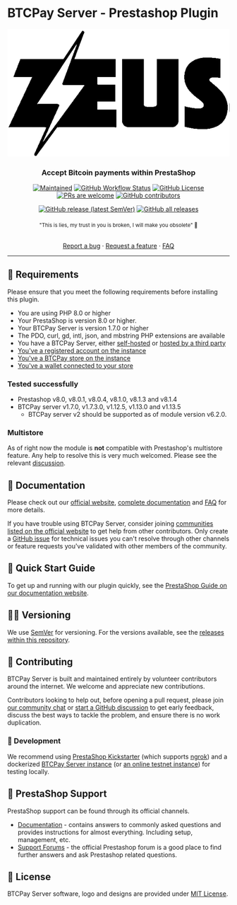 # BTCPay Server - Prestashop Plugin

![BTCPay Server](https://raw.githubusercontent.com/btcpayserver/btcpayserver/master/BTCPayServer/wwwroot/img/btc_pay_BG_twitter.png)

<h3 align="center">
  Accept Bitcoin payments within PrestaShop
</h3>

<div align="center">
  <p>
    <a href="https://github.com/btcpayserver/prestashop-plugin/pulse"><img src="https://img.shields.io/maintenance/yes/2024?style=flat-square" alt="Maintained"/></a>
    <a href="https://github.com/btcpayserver/prestashop-plugin/actions"><img src="https://img.shields.io/github/actions/workflow/status/btcpayserver/prestashop-plugin/validate.yml?style=flat-square" alt="GitHub Workflow Status"/></a>
    <a href="https://github.com/btcpayserver/prestashop-plugin/blob/6.x/LICENSE"><img src="https://img.shields.io/github/license/btcpayserver/prestashop-plugin?color=brightgreen&amp;style=flat-square" alt="GitHub License"/></a>
    <a href="https://github.com/btcpayserver/prestashop-plugin#contributing"><img src="https://img.shields.io/badge/PRs-welcome-brightgreen.svg?style=flat-square" alt="PRs are welcome"/></a>
    <a href="https://github.com/btcpayserver/prestashop-plugin/graphs/contributors"><img src="https://img.shields.io/github/contributors-anon/btcpayserver/prestashop-plugin?style=flat-square" alt="GitHub contributors"/></a>
  </p>
  <p>
    <a href="https://github.com/btcpayserver/prestashop-plugin/releases"><img src="https://img.shields.io/github/v/release/btcpayserver/prestashop-plugin?sort=semver&amp;style=flat-square" alt="GitHub release (latest SemVer)"/></a>
    <a href="https://github.com/btcpayserver/prestashop-plugin/releases"><img src="https://img.shields.io/github/downloads/btcpayserver/prestashop-plugin/total?style=flat-square" alt="GitHub all releases"/></a>
  </p>
</div>

<div align="center">
  <sub>"This is lies, my trust in you is broken, I will make you obsolete" 💚
  </a>
</div>
<br/>

<p align="center">
  <a href="https://github.com/btcpayserver/prestashop-plugin/issues/new/choose">Report a bug</a>
  ·
  <a href="https://github.com/btcpayserver/prestashop-plugin/discussions/new/choose">Request a feature</a>
  ·
  <a href="https://docs.btcpayserver.org/FAQ/">FAQ</a>
</p>

---

## 🔧 Requirements

Please ensure that you meet the following requirements before installing this plugin.

- You are using PHP 8.0 or higher
- Your PrestaShop is version 8.0 or higher.
- Your BTCPay Server is version 1.7.0 or higher
- The PDO, curl, gd, intl, json, and mbstring PHP extensions are available
- You have a BTCPay Server, either [self-hosted](https://docs.btcpayserver.org/Deployment/) or [hosted by a third party](https://docs.btcpayserver.org/Deployment/ThirdPartyHosting/)
- [You've a registered account on the instance](https://docs.btcpayserver.org/RegisterAccount)
- [You've a BTCPay store on the instance](https://docs.btcpayserver.org/CreateStore)
- [You've a wallet connected to your store](https://docs.btcpayserver.org/WalletSetup)

### Tested successfully
- Prestashop v8.0, v8.0.1, v8.0.4, v8.1.0, v8.1.3 and v8.1.4
- BTCPay server v1.7.0, v1.7.3.0, v1.12.5, v1.13.0 and v1.13.5
  - BTCPay server v2 should be supported as of module version v6.2.0.

### Multistore

As of right now the module is **not** compatible with Prestashop's multistore feature. Any help to resolve this is very much welcomed. Please see the relevant [discussion](https://github.com/btcpayserver/prestashop-plugin/discussions/130).

## 📗 Documentation

Please check out our [official website](https://btcpayserver.org/), [complete documentation](https://docs.btcpayserver.org/) and [FAQ](https://docs.btcpayserver.org/FAQ/) for more details.

If you have trouble using BTCPay Server, consider joining [communities listed on the official website](https://btcpayserver.org/#communityCTA) to get help from other contributors. Only create a [GitHub issue](https://github.com/btcpayserver/prestashop-plugin/issues/new/choose) for technical issues you can't resolve through other channels or feature requests you've validated with other members of the community.

## 🚀 Quick Start Guide

To get up and running with our plugin quickly, see the [PrestaShop Guide on our documentation website](https://docs.btcpayserver.org/PrestaShop/).

## 🧑‍💻 Versioning

We use [SemVer](http://semver.org/) for versioning. For the versions available, see the [releases within this repository](https://github.com/btcpayserver/prestashop-plugin/releases).

## 🤝 Contributing

BTCPay Server is built and maintained entirely by volunteer contributors around the internet. We welcome and appreciate new contributions.

Contributors looking to help out, before opening a pull request, please join [our community chat](https://chat.btcpayserver.org/) or [start a GitHub discussion](https://github.com/btcpayserver/btcpayserver/discussions) to get early feedback, discuss the best ways to tackle the problem, and ensure there is no work duplication.

### 🔧 Development

We recommend using [PrestaShop Kickstarter](https://github.com/PrestaShopCorp/docker-compose-kickstarter) (which supports [ngrok](https://ngrok.com/)) and a dockerized [BTCPay Server instance](https://github.com/btcpayserver/btcpayserver-docker/blob/master/Production/docker-compose.btc.yml) (or [an online testnet instance](https://testnet.demo.btcpayserver.org/)) for testing locally. 

## 🏪 PrestaShop Support

PrestaShop support can be found through its official channels.

* [Documentation](https://docs.prestashop-project.org/v.8-documentation) - contains answers to commonly asked questions and provides instructions for almost everything. Including setup, management, etc.
* [Support Forums](https://www.prestashop.com/forums) - the official Prestashop forum is a good place to find further answers and ask Prestashop related questions.

## 📝 License

BTCPay Server software, logo and designs are provided under [MIT License](LICENSE).
